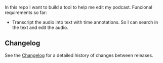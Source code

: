 In this repo I want to build a tool to help me edit my podcast.
Funcional requirements so far:
- Transcript the audio into text with time annotations. So I can search in the text and edit the audio.


## Changelog

See the [Changelog](CHANGELOG.md) for a detailed history of changes between releases.
